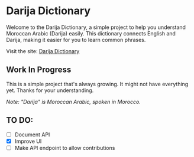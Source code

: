 # Darija Dictionary

Welcome to the Darija Dictionary, a simple project to help you understand Moroccan Arabic (Darija) easily. This dictionary connects English and Darija, making it easier for you to learn common phrases.

Visit the site: [Darija Dictionary](https://darija-dictionary.vercel.app/)

## Work In Progress

This is a simple project that's always growing. It might not have everything yet. Thanks for your understanding.

*Note: "Darija" is Moroccan Arabic, spoken in Morocco.*


## TO DO:
- [ ] Document API
- [x] Improve UI
- [ ] Make API endpoint to allow contributions
